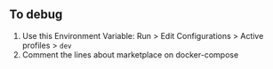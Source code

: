 ## To debug

1. Use this Environment Variable:
Run > Edit Configurations > Active profiles > `dev`
2. Comment the lines about marketplace on docker-compose